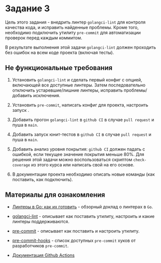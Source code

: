 # Задание 3

Цель этого задания - внедрить линтер `golangci-lint` для контроля
качества кода, и исправить найденные проблемы. Кроме того, необходимо подключить
утилиту `pre-commit` для автоматизации проверок перед каждым коммитом.

В результате выполнения этой задачи `golangci-lint` должен проходить без ошибок
на всем коде проекта (включая тесты).

## Не функциональные требования

1. Установить `golangci-lint` и сделать первый конфиг с опцией, включающей
   все доступные линтеры. Затем последовательно отключить устаревшие/лишние
   линтеры, исправить проблемы/добавить исключения.

1. Установить `pre-commit`, написать конфиг для проекта, настроить запуск .

1. Добавить прогон `golangci-lint` в `github CI` в случае `pull request` и
   пуша в `main`.

1. Добавить запуск юнит-тестов в `github CI` в случае `pull request` и
   пуша в `main`.

1. Добавить анализ уровня покрытия: `github CI` должен падать с ошибкой, если
   текущее значение покрытия меньше 80%. Для решения этой задачи можно
   воспользоваться скриптом `check-coverage` из этого курса или написать свой на
   его основе.

1. В документации проекта необходимо описать новые команды (как поставить, как
   подключить).

## Материалы для ознакомления

- [Линтеры в Go: как их готовить](https://youtu.be/VlnxsfSs1ms) - обзорный доклад
  о линтерах в `Go`.

- [golangci-lint](https://golangci-lint.run/) - описывает как поставить утилиту,
  настроить и какие линтеры поддерживаются.

- [pre-commit](https://github.com/pre-commit/pre-commit) - описывает как
  поставить и настроить утилиту.

- [pre-commit-hooks](https://github.com/pre-commit/pre-commit-hooks) - список
  доступных `pre-commit` хуков от разработчиков `pre-commit`.

- [Документация Github Actions](https://docs.github.com/en/actions)
